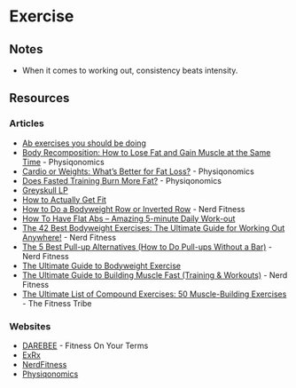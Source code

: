 # Exercise

## Notes

* When it comes to working out, consistency beats intensity.

## Resources

### Articles

* [Ab exercises you should be doing](https://imgur.com/a/Fkql2)
* [Body Recomposition: How to Lose Fat and Gain Muscle at the Same Time](https://physiqonomics.com/body-recomposition/) - Physiqonomics
* [Cardio or Weights: What’s Better for Fat Loss?](https://physiqonomics.com/cardio-or-weights/) - Physiqonomics
* [Does Fasted Training Burn More Fat?](https://physiqonomics.com/fasted-training/) - Physiqonomics
* [Greyskull LP](https://www.powerliftingtowin.com/greyskull-lp/)
* [How to Actually Get Fit](https://imgur.com/a/klzP3/layout/undefined)
* [How to Do a Bodyweight Row or Inverted Row](https://www.nerdfitness.com/blog/inverted-row-are-you-missing-out-on-this-great-exercise/) - Nerd Fitness
* [How To Have Flat Abs – Amazing 5-minute Daily Work-out](https://bewellhub.com/2017/02/09/how-to-have-flat-abs-amazing-5-minute-daily-work-out/)
* [The 42 Best Bodyweight Exercises: The Ultimate Guide for Working Out Anywhere!](https://www.nerdfitness.com/blog/the-42-best-bodyweight-exercises-the-ultimate-guide-for-working-out-anywhere/) - Nerd Fitness
* [The 5 Best Pull-up Alternatives \(How to Do Pull-ups Without a Bar\)](https://www.nerdfitness.com/blog/pull-up-alternatives/) - Nerd Fitness
* [The Ultimate Guide to Bodyweight Exercise](https://gmb.io/bodyweight-guide/)
* [The Ultimate Guide to Building Muscle Fast \(Training & Workouts\)](https://www.nerdfitness.com/blog/the-beginners-guide-to-building-muscle-and-strength) - Nerd Fitness
* [The Ultimate List of Compound Exercises: 50 Muscle-Building Exercises](https://thefitnesstribe.com/list-of-compound-exercises/) - The Fitness Tribe

### Websites

* [DAREBEE](https://darebee.com/) - Fitness On Your Terms
* [ExRx](https://exrx.net/)
* [NerdFitness](http://www.nerdfitness.com/)
* [Physiqonomics](https://physiqonomics.com/)

